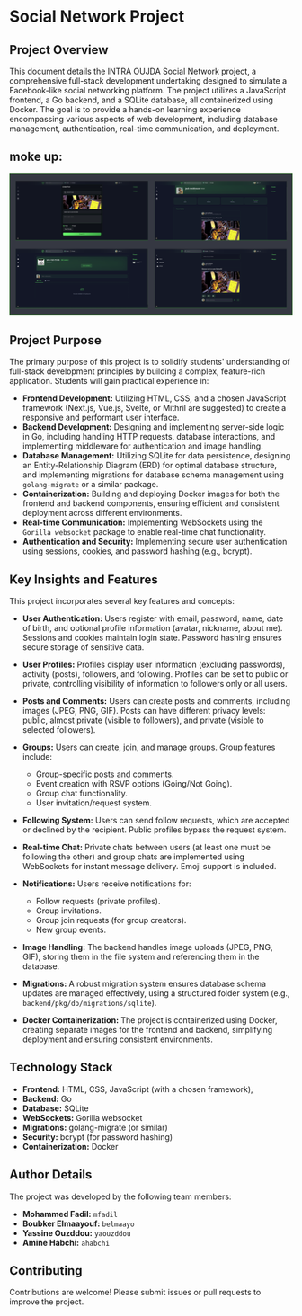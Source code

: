 # Social Network Project

## Project Overview

This document details the INTRA OUJDA Social Network project, a comprehensive full-stack development undertaking designed to simulate a Facebook-like social networking platform.  The project utilizes a JavaScript frontend, a Go backend, and a SQLite database, all containerized using Docker.  The goal is to provide a hands-on learning experience encompassing various aspects of web development, including database management, authentication, real-time communication, and deployment.

## moke up:
![Mockup](https://github.com/BoubkerElmaayouf/social-network/blob/master/mokeup.png?raw=true)

## Project Purpose

The primary purpose of this project is to solidify students' understanding of full-stack development principles by building a complex, feature-rich application.  Students will gain practical experience in:

- **Frontend Development:** Utilizing HTML, CSS, and a chosen JavaScript framework (Next.js, Vue.js, Svelte, or Mithril are suggested) to create a responsive and performant user interface.
- **Backend Development:** Designing and implementing server-side logic in Go, including handling HTTP requests, database interactions, and implementing middleware for authentication and image handling.
- **Database Management:** Utilizing SQLite for data persistence, designing an Entity-Relationship Diagram (ERD) for optimal database structure, and implementing migrations for database schema management using `golang-migrate` or a similar package.
- **Containerization:** Building and deploying Docker images for both the frontend and backend components, ensuring efficient and consistent deployment across different environments.
- **Real-time Communication:** Implementing WebSockets using the `Gorilla websocket` package to enable real-time chat functionality.
- **Authentication and Security:** Implementing secure user authentication using sessions, cookies, and password hashing (e.g., bcrypt).


## Key Insights and Features

This project incorporates several key features and concepts:

- **User Authentication:**  Users register with email, password, name, date of birth, and optional profile information (avatar, nickname, about me).  Sessions and cookies maintain login state.  Password hashing ensures secure storage of sensitive data.

- **User Profiles:**  Profiles display user information (excluding passwords), activity (posts), followers, and following.  Profiles can be set to public or private, controlling visibility of information to followers only or all users.

- **Posts and Comments:** Users can create posts and comments, including images (JPEG, PNG, GIF).  Posts can have different privacy levels: public, almost private (visible to followers), and private (visible to selected followers).

- **Groups:** Users can create, join, and manage groups.  Group features include:
    - Group-specific posts and comments.
    - Event creation with RSVP options (Going/Not Going).
    - Group chat functionality.
    - User invitation/request system.

- **Following System:** Users can send follow requests, which are accepted or declined by the recipient.  Public profiles bypass the request system.

- **Real-time Chat:**  Private chats between users (at least one must be following the other) and group chats are implemented using WebSockets for instant message delivery.  Emoji support is included.

- **Notifications:**  Users receive notifications for:
    - Follow requests (private profiles).
    - Group invitations.
    - Group join requests (for group creators).
    - New group events.

- **Image Handling:** The backend handles image uploads (JPEG, PNG, GIF), storing them in the file system and referencing them in the database.

- **Migrations:**  A robust migration system ensures database schema updates are managed effectively, using a structured folder system (e.g., `backend/pkg/db/migrations/sqlite`).

- **Docker Containerization:**  The project is containerized using Docker, creating separate images for the frontend and backend, simplifying deployment and ensuring consistent environments.


## Technology Stack

- **Frontend:** HTML, CSS, JavaScript (with a chosen framework),
- **Backend:** Go
- **Database:** SQLite
- **WebSockets:** Gorilla websocket
- **Migrations:** golang-migrate (or similar)
- **Security:** bcrypt (for password hashing)
- **Containerization:** Docker


## Author Details

The project was developed by the following team members:

- **Mohammed Fadil:** `mfadil`
- **Boubker Elmaayouf:** `belmaayo`
- **Yassine Ouzddou:** `yaouzddou`
- **Amine Habchi:** `ahabchi`


## Contributing

Contributions are welcome! Please submit issues or pull requests to improve the project.
